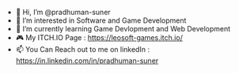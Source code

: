 - 👋 Hi, I’m @pradhuman-suner
- 👀 I’m interested in Software and Game Development
- 🌱 I’m currently learning Game Devlopment and Web Development
- :video_game: My ITCH.IO Page : https://leosoft-games.itch.io/
- 📫 You Can Reach out to me on linkedIn : https://in.linkedin.com/in/pradhuman-suner

